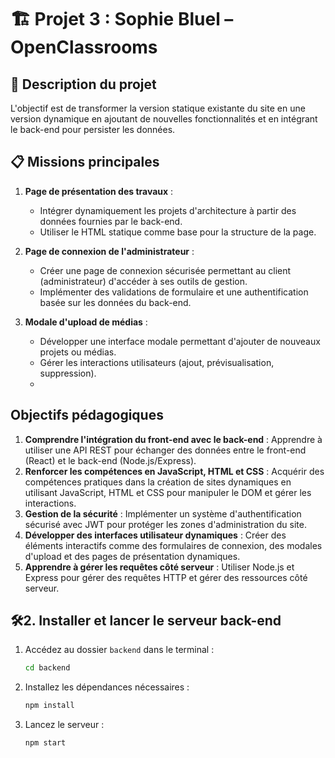 
# 🏗️ Projet 3 : Sophie Bluel – OpenClassrooms  
## 📝 Description du projet  

L'objectif est de transformer la version statique existante du site en une version dynamique en ajoutant de nouvelles fonctionnalités et en intégrant le back-end pour persister les données.  

## 📋 Missions principales  

1. **Page de présentation des travaux** :  
   - Intégrer dynamiquement les projets d'architecture à partir des données fournies par le back-end.  
   - Utiliser le HTML statique comme base pour la structure de la page.  

2. **Page de connexion de l'administrateur** :  
   - Créer une page de connexion sécurisée permettant au client (administrateur) d'accéder à ses outils de gestion.  
   - Implémenter des validations de formulaire et une authentification basée sur les données du back-end.  

3. **Modale d'upload de médias** :  
   - Développer une interface modale permettant d'ajouter de nouveaux projets ou médias.  
   - Gérer les interactions utilisateurs (ajout, prévisualisation, suppression).
   - 
## Objectifs pédagogiques
1. **Comprendre l'intégration du front-end avec le back-end** : Apprendre à utiliser une API REST pour échanger des données entre le front-end (React) et le back-end (Node.js/Express).
2. **Renforcer les compétences en JavaScript, HTML et CSS** : Acquérir des compétences pratiques dans la création de sites dynamiques en utilisant JavaScript, HTML et CSS pour manipuler le DOM et gérer les interactions.
3. **Gestion de la sécurité** : Implémenter un système d'authentification sécurisé avec JWT pour protéger les zones d'administration du site.
4. **Développer des interfaces utilisateur dynamiques** : Créer des éléments interactifs comme des formulaires de connexion, des modales d'upload et des pages de présentation dynamiques.
5. **Apprendre à gérer les requêtes côté serveur** : Utiliser Node.js et Express pour gérer des requêtes HTTP et gérer des ressources côté serveur.

## 🛠️2. Installer et lancer le serveur back-end  
1. Accédez au dossier `backend` dans le terminal :  
   ```bash
   cd backend
   ```
2. Installez les dépendances nécessaires :  
   ```bash
   npm install
   ```
3. Lancez le serveur :  
   ```bash
   npm start
   ```

